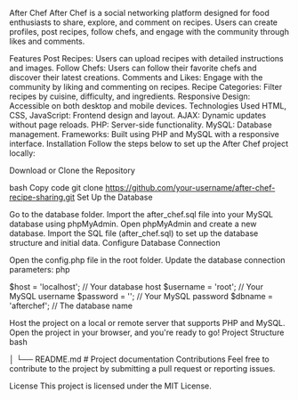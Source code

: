 After Chef
After Chef is a social networking platform designed for food enthusiasts to share, explore, and comment on recipes. Users can create profiles, post recipes, follow chefs, and engage with the community through likes and comments.

Features
Post Recipes: Users can upload recipes with detailed instructions and images.
Follow Chefs: Users can follow their favorite chefs and discover their latest creations.
Comments and Likes: Engage with the community by liking and commenting on recipes.
Recipe Categories: Filter recipes by cuisine, difficulty, and ingredients.
Responsive Design: Accessible on both desktop and mobile devices.
Technologies Used
HTML, CSS, JavaScript: Frontend design and layout.
AJAX: Dynamic updates without page reloads.
PHP: Server-side functionality.
MySQL: Database management.
Frameworks: Built using PHP and MySQL with a responsive interface.
Installation
Follow the steps below to set up the After Chef project locally:

Download or Clone the Repository

bash
Copy code
git clone https://github.com/your-username/after-chef-recipe-sharing.git
Set Up the Database

Go to the database folder.
Import the after_chef.sql file into your MySQL database using phpMyAdmin.
Open phpMyAdmin and create a new database.
Import the SQL file (after_chef.sql) to set up the database structure and initial data.
Configure Database Connection

Open the config.php file in the root folder.
Update the database connection parameters:
php

$host = 'localhost'; // Your database host
$username = 'root'; // Your MySQL username
$password = ''; // Your MySQL password
$dbname = 'afterchef'; // The database name


Host the project on a local or remote server that supports PHP and MySQL.
Open the project in your browser, and you're ready to go!
Project Structure
bash

│
└── README.md                  # Project documentation
Contributions
Feel free to contribute to the project by submitting a pull request or reporting issues.

License
This project is licensed under the MIT License.
